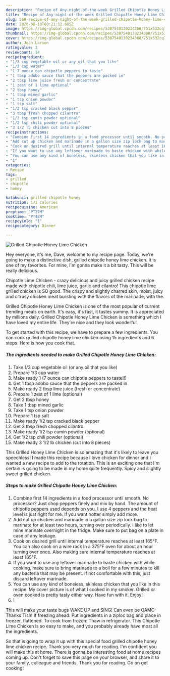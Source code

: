 ```yaml
---
description: "Recipe of Any-night-of-the-week Grilled Chipotle Honey Lime Chicken"
title: "Recipe of Any-night-of-the-week Grilled Chipotle Honey Lime Chicken"
slug: 560-recipe-of-any-night-of-the-week-grilled-chipotle-honey-lime-chicken
date: 2020-06-10T08:21:12.685Z
image: https://img-global.cpcdn.com/recipes/5307540130234368/751x532cq70/grilled-chipotle-honey-lime-chicken-recipe-main-photo.jpg
thumbnail: https://img-global.cpcdn.com/recipes/5307540130234368/751x532cq70/grilled-chipotle-honey-lime-chicken-recipe-main-photo.jpg
cover: https://img-global.cpcdn.com/recipes/5307540130234368/751x532cq70/grilled-chipotle-honey-lime-chicken-recipe-main-photo.jpg
author: Jean Larson
ratingvalue: 3
reviewcount: 14
recipeingredient:
- "1/3 cup vegetable oil or any oil that you like"
- "1/3 cup water"
- "1 7 ounce can chipotle peppers to taste"
- "1 tbsp adobo sauce that the peppers are packed in"
- "2 tbsp lime juice fresh or concentrate"
- "1 zest of 1 lime optional"
- "2 tbsp honey"
- "1 tbsp mined garlic"
- "1 tsp onion powder"
- "1 tsp salt"
- "1/2 tsp cracked black pepper"
- "3 tbsp fresh chopped cilantro"
- "1/2 tsp cumin powder optional"
- "1/2 tsp chili powder optional"
- "3 1/2 lb chicken cut into 8 pieces"
recipeinstructions:
- "Combine first 14 ingredients in a food processor until smooth. No processor? Just chop peppers finely and mix by hand. The amount of chipotle peppers used depends on you. I use 4 peppers and the heat level is just right for me. If you want hotter simply add more."
- "Add cut up chicken and marinade in a gallon size zip lock bag to marinate for at least two hours, turning over periodically. I like to let mine marinate overnight in the fridge. Make sure to put bag on a plate in case of any leakage."
- "Cook on desired grill until internal temperature reaches at least 165°F. You can also cook on a wire rack in a 375°F oven for about an hour turning over once. Also making sure internal temperature reaches at least 165°F."
- "If you want to use any leftover marinade to baste chicken with while cooking, make sure to bring marinade to a boil for a few minutes to kill any bacteria that may be present. If not comfortable with this, just discard leftover marinade."
- "You can use any kind of boneless, skinless chicken that you like in this recipe. My cover picture is of what I cooked in my smoker. Grilled or oven cooked is pretty tasty either way. Have fun with it. Enjoy!"
- "I"
categories:
- Recipe
tags:
- grilled
- chipotle
- honey

katakunci: grilled chipotle honey 
nutrition: 171 calories
recipecuisine: American
preptime: "PT27M"
cooktime: "PT48M"
recipeyield: "1"
recipecategory: Dinner

---
```



![Grilled Chipotle Honey Lime Chicken](https://img-global.cpcdn.com/recipes/5307540130234368/751x532cq70/grilled-chipotle-honey-lime-chicken-recipe-main-photo.jpg)

Hey everyone, it's me, Dave, welcome to my recipe page. Today, we're going to make a distinctive dish, grilled chipotle honey lime chicken. It is one of my favorites. For mine, I'm gonna make it a bit tasty. This will be really delicious.

Chipotle Lime Chicken - crazy delicious and juicy grilled chicken recipe made with chipotle chili, lime juice, garlic and cilantro! This chipotle lime grilled chicken is SO good. The crispy and slightly charred skin, moist, juicy and citrusy chicken meat bursting with the flavors of the marinade, with the.

Grilled Chipotle Honey Lime Chicken is one of the most popular of current trending meals on earth. It's easy, it's fast, it tastes yummy. It is appreciated by millions daily. Grilled Chipotle Honey Lime Chicken is something which I have loved my entire life. They're nice and they look wonderful.


To get started with this recipe, we have to prepare a few ingredients. You can cook grilled chipotle honey lime chicken using 15 ingredients and 6 steps. Here is how you cook that.

<!--inarticleads1-->

##### The ingredients needed to make Grilled Chipotle Honey Lime Chicken:

1. Take 1/3 cup vegetable oil (or any oil that you like)
1. Prepare 1/3 cup water
1. Make ready 1 (7 ounce can chipotle peppers to taste!!)
1. Get 1 tbsp adobo sauce that the peppers are packed in
1. Make ready 2 tbsp lime juice (fresh or concentrate)
1. Prepare 1 zest of 1 lime (optional)
1. Get 2 tbsp honey
1. Take 1 tbsp mined garlic
1. Take 1 tsp onion powder
1. Prepare 1 tsp salt
1. Make ready 1/2 tsp cracked black pepper
1. Get 3 tbsp fresh chopped cilantro
1. Make ready 1/2 tsp cumin powder (optional)
1. Get 1/2 tsp chili powder (optional)
1. Make ready 3 1/2 lb chicken (cut into 8 pieces)


This Grilled Honey Lime Chicken is so amazing that it&#39;s likely to leave you speechless! I made this recipe because I love chicken for dinner and I wanted a new recipe to add to the rotation. This is an exciting one that I&#39;m certain is going to be made in my home quite frequently. Spicy and slightly sweet grilled chicken. 

<!--inarticleads2-->

##### Steps to make Grilled Chipotle Honey Lime Chicken:

1. Combine first 14 ingredients in a food processor until smooth. No processor? Just chop peppers finely and mix by hand. The amount of chipotle peppers used depends on you. I use 4 peppers and the heat level is just right for me. If you want hotter simply add more.
1. Add cut up chicken and marinade in a gallon size zip lock bag to marinate for at least two hours, turning over periodically. I like to let mine marinate overnight in the fridge. Make sure to put bag on a plate in case of any leakage.
1. Cook on desired grill until internal temperature reaches at least 165°F. You can also cook on a wire rack in a 375°F oven for about an hour turning over once. Also making sure internal temperature reaches at least 165°F.
1. If you want to use any leftover marinade to baste chicken with while cooking, make sure to bring marinade to a boil for a few minutes to kill any bacteria that may be present. If not comfortable with this, just discard leftover marinade.
1. You can use any kind of boneless, skinless chicken that you like in this recipe. My cover picture is of what I cooked in my smoker. Grilled or oven cooked is pretty tasty either way. Have fun with it. Enjoy!
1. I


This will make your taste bugs WAKE UP and SING! Can even be OAMC- Thanks Tish! If freezing ahead: Put ingredients in a ziploc bag and place in freezer, flattened. To cook from frozen: Thaw in refrigerator. This Chipotle Lime Chicken is so easy to make, and you probably already have most all the ingredients. 

So that is going to wrap it up with this special food grilled chipotle honey lime chicken recipe. Thank you very much for reading. I'm confident you will make this at home. There is gonna be interesting food at home recipes coming up. Don't forget to save this page on your browser, and share it to your family, colleague and friends. Thank you for reading. Go on get cooking!
